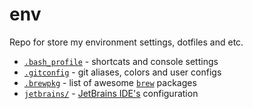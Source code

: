 # env
Repo for store my environment settings, dotfiles and etc.

* [`.bash_profile`](https://github.com/Drapegnik/env/blob/master/.bash_profile) - shortcats and console settings
* [`.gitconfig`](https://github.com/Drapegnik/env/blob/master/.gitconfig) - git aliases, colors and user configs
* [`.brewpkg`](https://github.com/Drapegnik/env/blob/master/.brewpkg) - list of awesome [`brew`](https://brew.sh/) packages
* [`jetbrains/`](https://github.com/Drapegnik/env/blob/master/jetbrains) - [JetBrains IDE's](https://www.jetbrains.com/products.html) configuration
